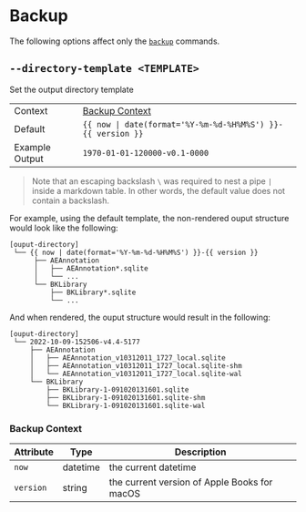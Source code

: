 # Backup

The following options affect only the [`backup`][backup] commands.

## `--directory-template <TEMPLATE>`

Set the output directory template

|                |                                                             |
| -------------- | ----------------------------------------------------------- |
| Context        | [Backup Context](#backup-context)                           |
| Default        | `{{ now \| date(format='%Y-%m-%d-%H%M%S') }}-{{ version }}` |
| Example Output | `1970-01-01-120000-v0.1-0000`                               |

> <i class="fa fa-exclamation-circle"></i> Note that an escaping backslash `\` was required to
> nest a pipe `|` inside a markdown table. In other words, the default value does not contain
> a backslash.

For example, using the default template, the non-rendered ouput structure would look like the
following:

```plaintext
[ouput-directory]
 └── {{ now | date(format='%Y-%m-%d-%H%M%S') }}-{{ version }}
      ├── AEAnnotation
      │   ├── AEAnnotation*.sqlite
      │   └── ...
      └── BKLibrary
          ├── BKLibrary*.sqlite
          └── ...
```

And when rendered, the ouput structure would result in the following:

```plaintext
[ouput-directory]
 └── 2022-10-09-152506-v4.4-5177
     ├── AEAnnotation
     │   ├── AEAnnotation_v10312011_1727_local.sqlite
     │   ├── AEAnnotation_v10312011_1727_local.sqlite-shm
     │   └── AEAnnotation_v10312011_1727_local.sqlite-wal
     └── BKLibrary
         ├── BKLibrary-1-091020131601.sqlite
         ├── BKLibrary-1-091020131601.sqlite-shm
         └── BKLibrary-1-091020131601.sqlite-wal
```

### Backup Context

| Attribute | Type     | Description                                  |
| --------- | -------- | -------------------------------------------- |
| `now`     | datetime | the current datetime                         |
| `version` | string   | the current version of Apple Books for macOS |

[backup]: /intro/commands.md#backup
